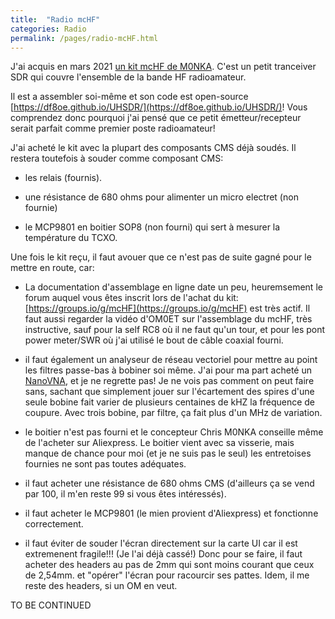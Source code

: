 ```yaml
---
title:  "Radio mcHF"
categories: Radio
permalink: /pages/radio-mcHF.html
---
```

J'ai acquis en mars 2021 [un kit mcHF de M0NKA](http://www.m0nka.co.uk). C'est un petit tranceiver SDR qui couvre l'ensemble de la bande HF radioamateur.

Il est a assembler soi-même et son code est open-source [https://df8oe.github.io/UHSDR/](https://df8oe.github.io/UHSDR/)! Vous comprendez donc pourquoi j'ai pensé que ce petit émetteur/recepteur serait parfait comme premier poste radioamateur!

J'ai acheté le kit avec la plupart des composants CMS déjà soudés. Il restera toutefois à souder comme composant CMS:

- les relais (fournis).

- une résistance de 680 ohms pour alimenter un micro electret (non fournie)

- le MCP9801 en boitier SOP8 (non fourni) qui sert à mesurer la température du TCXO.

Une fois le kit reçu, il faut avouer que ce n'est pas de suite gagné pour le mettre en route, car:

- La documentation d'assemblage en ligne date un peu, heuremsement le forum auquel vous êtes inscrit lors de l'achat du kit: [https://groups.io/g/mcHF](https://groups.io/g/mcHF) est très actif. Il faut aussi regarder la vidéo d'OM0ET sur l'assemblage du mcHF, très instructive, sauf pour la self RC8 où il ne faut qu'un tour, et pour les pont power meter/SWR où j'ai utilisé le bout de câble coaxial fourni.

- il faut également un analyseur de réseau vectoriel pour mettre au point les filtres passe-bas à bobiner soi même. J'ai pour ma part acheté un [NanoVNA](https://nanovna.com/?page_id=21), et je ne regrette pas! Je ne vois pas comment on peut faire sans, sachant que simplement jouer sur l'écartement des spires d'une seule bobine fait varier de plusieurs centaines de kHZ la fréquence de coupure. Avec trois bobine, par filtre, ça fait plus d'un MHz de variation. 

- le boitier n'est pas fourni et le concepteur Chris M0NKA conseille même de l'acheter sur Aliexpress. Le boitier vient avec sa visserie, mais manque de chance pour moi (et je ne suis pas le seul) les entretoises fournies ne sont pas toutes adéquates.

- il faut acheter une résistance de 680 ohms CMS (d'ailleurs ça se vend par 100, il m'en reste 99 si vous êtes intéressés).

- il faut acheter le MCP9801 (le mien provient d'Aliexpress) et fonctionne correctement.

- il faut éviter de souder l'écran directement sur la carte UI car il est extremenent fragile!!! (Je l'ai déjà cassé!) Donc pour se faire, il faut acheter des headers au pas de 2mm qui sont moins courant que ceux de 2,54mm. et "opérer" l'écran pour racourcir ses pattes. Idem, il me reste des headers, si un OM en veut.

TO BE CONTINUED


